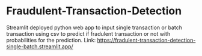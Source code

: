 # Fraudulent-Transaction-Detection
Streamlit deployed python web app to input single transaction or batch transaction using csv to predict if fradulent transaction or not with probabilities for the prediction.
Link: https://fradulent-transaction-detection-single-batch.streamlit.app/
